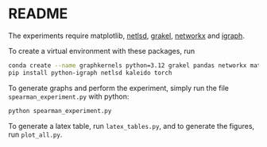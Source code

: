 # README

The experiments require matplotlib, [netlsd](https://pypi.org/project/NetLSD/), [grakel](https://github.com/ysig/GraKeL), [networkx](https://networkx.org/) and [igraph](https://python.igraph.org/en/stable/).

To create a virtual environment with these packages, run

````bash
conda create --name graphkernels python=3.12 grakel pandas networkx matplotlib pip plotly conda dglteam::dgl --channel conda-forge
pip install python-igraph netlsd kaleido torch


````



To generate graphs and perform the experiment, simply run the file `spearman_experiment.py` with python:

```bash
python spearman_experiment.py
```

To generate a latex table, run `latex_tables.py`, and to generate the figures, run `plot_all.py`.